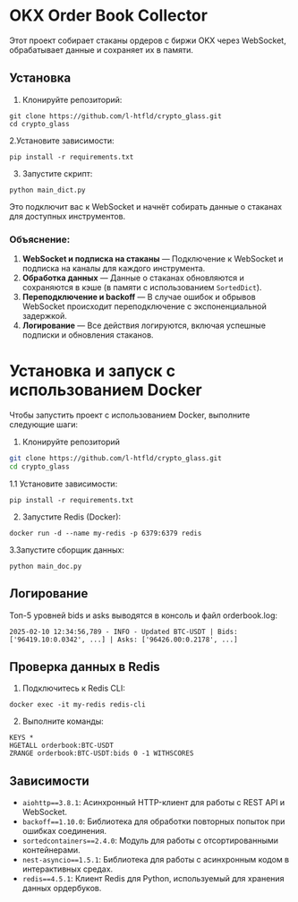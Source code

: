 # OKX Order Book Collector

Этот проект собирает стаканы ордеров с биржи OKX через WebSocket, обрабатывает данные и сохраняет их в памяти.

## Установка

1. Клонируйте репозиторий:

```
git clone https://github.com/l-htfld/crypto_glass.git
cd crypto_glass
```
2.Установите зависимости:

```
pip install -r requirements.txt
```
3. Запустите скрипт:

```
python main_dict.py
```
Это подключит вас к WebSocket и начнёт собирать данные о стаканах для доступных инструментов.

### Объяснение:
1. **WebSocket и подписка на стаканы** — Подключение к WebSocket и подписка на каналы для каждого инструмента.
2. **Обработка данных** — Данные о стаканах обновляются и сохраняются в кэше (в памяти с использованием `SortedDict`).
3. **Переподключение и backoff** — В случае ошибок и обрывов WebSocket происходит переподключение с экспоненциальной задержкой.
4. **Логирование** — Все действия логируются, включая успешные подписки и обновления стаканов.


# Установка и запуск с использованием Docker

Чтобы запустить проект с использованием Docker, выполните следующие шаги:

1. Клонируйте репозиторий

```bash
git clone https://github.com/l-htfld/crypto_glass.git
cd crypto_glass
```
1.1 Установите зависимости:
```
pip install -r requirements.txt
```

2. Запустите Redis (Docker):
```
docker run -d --name my-redis -p 6379:6379 redis
```

3.Запустите сборщик данных:
```
python main_doc.py
```

## Логирование
Топ-5 уровней bids и asks выводятся в консоль и файл orderbook.log:
```
2025-02-10 12:34:56,789 - INFO - Updated BTC-USDT | Bids: ['96419.10:0.0342', ...] | Asks: ['96426.00:0.2178', ...]
```

## Проверка данных в Redis
1. Подключитесь к Redis CLI:
```
docker exec -it my-redis redis-cli
```
2. Выполните команды:
```
KEYS *
HGETALL orderbook:BTC-USDT
ZRANGE orderbook:BTC-USDT:bids 0 -1 WITHSCORES
```

## Зависимости

- `aiohttp==3.8.1`: Асинхронный HTTP-клиент для работы с REST API и WebSocket.
- `backoff==1.10.0`: Библиотека для обработки повторных попыток при ошибках соединения.
- `sortedcontainers==2.4.0`: Модуль для работы с отсортированными контейнерами.
- `nest-asyncio==1.5.1`: Библиотека для работы с асинхронным кодом в интерактивных средах.
- `redis==4.5.1`: Клиент Redis для Python, используемый для хранения данных ордербуков.
